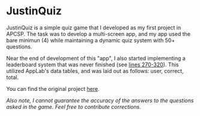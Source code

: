 # JustinQuiz

JustinQuiz is a simple quiz game that I developed as my first project in APCSP.
The task was to develop a multi-screen app, and my app used the bare minimun (4)
while maintaining a dynamic quiz system with 50+ questions.

Near the end of development of this "app", I also started implementing a leaderboard
system that was never finished (see [lines 270-320](code.js#L270-L320)). This utilized
AppLab's data tables, and was laid out as follows: user, correct, total.

You can find the original project [here](https://studio.code.org/projects/applab/ZL_OAGGttutC7gHldX985oU2eyoOIs4i5jj8w9OCnmA).

*Also note, I cannot guarantee the accuracy of the answers to the questions asked in the game.
Feel free to contribute corrections.*
